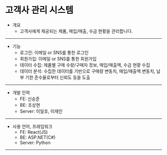 # 고객사 관리 시스템
- 개요
    - 고객사에게 제공되는 제품, 매입/매출, 수금 현황을 관리합니다.
---
- 기능
    - 로그인: 이메일 or SNS를 통한 로그인
    - 회원가입: 이메일 or SNS를 통한 회원가입
    - 데이터 수집: 제품별 구매 수량/구매자 정보, 매입/매출액, 수금 현황 수집
    - 데이터 분석: 수집한 데이터를 기반으로 구매량 변동치, 매입/매출액 변동치, 납부 기한 준수율로부터 신뢰도 등을 도출
---
- 개발 인력
    - FE: 신승준
    - BE: 조상현
    - Server: 이일호, 이재인
---
- 사용 언어, 프레임워크
    - FE: React(JS)
    - BE: ASP.NET(C#)
    - Server: Python
---
